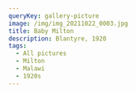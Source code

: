 ```yaml
---
queryKey: gallery-picture
image: /img/img_20211022_0003.jpg
title: Baby Milton
description: Blantyre, 1920
tags:
  - All pictures
  - Milton
  - Malawi
  - 1920s
---
```


